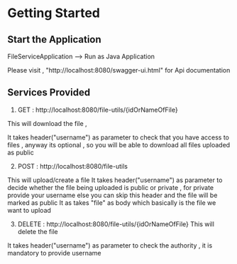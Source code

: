 # Getting Started

Start the Application 
----------------------

FileServiceApplication --> Run as Java Application



Please visit , "http://localhost:8080/swagger-ui.html" for  Api documentation

Services Provided
-----------------

1) GET : http://localhost:8080/file-utils/{idOrNameOfFile}

This will download the file ,

It takes header("username") as parameter to check that you have access to files , anyway its optional , so you will be able to download all files uploaded as public

2) POST : http://localhost:8080/file-utils

This will upload/create a file
It takes header("username") as parameter to decide whether the file being uploaded is public or private , for private provide your username else you can skip this header and the file will be marked as public
It as takes "file"  as body which basically is the file we want to upload

3) DELETE : http://localhost:8080/file-utils/{idOrNameOfFile}
This will delete the file

It takes header("username")  as parameter to check the authority , it is mandatory to provide username